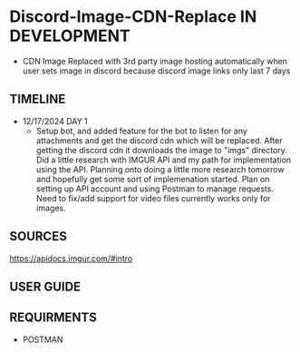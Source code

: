 # Discord-Image-CDN-Replace IN DEVELOPMENT
- CDN Image Replaced with 3rd party image hosting automatically when user sets image in discord because discord image links only last 7 days

## TIMELINE
- 12/17/2024 DAY 1
    - Setup bot, and added feature for the bot to listen for any attachments and get the discord cdn which will be replaced. After getting the discord cdn it downloads the image to "imgs" directory. Did a little research with IMGUR API and my path for implementation using the API. Planning onto doing a little more research tomorrow and hopefully get some sort of implemenation started. Plan on setting up API account and using Postman to manage requests. Need to fix/add support for video files currently works only for images.

## SOURCES
https://apidocs.imgur.com/#intro

## USER GUIDE

## REQUIRMENTS
- POSTMAN